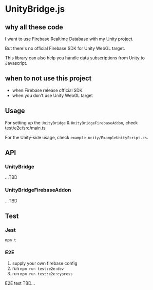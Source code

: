 # UnityBridge.js

## why all these code

I want to use Firebase Realtime Database with my Unity project.

But there's no official Firebase SDK for Unity WebGL target.

This library can also help you handle data subscriptions from Unity to Javascript.

## when to not use this project

- when Firebase release official SDK
- when you don't use Unity WebGL target

## Usage

For setting up the `UnityBridge` & `UnityBridgeFirebaseAddon`, check test/e2e/src/main.ts

For the Unity-side usage, check `example-unity/ExampleUnityScript.cs`.

## API

### UnityBridge

...TBD

### UnityBridgeFirebaseAddon

...TBD

## Test

### Jest

`npm t`

### E2E

1. supply your own firebase config
2. run `npm run test:e2e:dev`
3. run `npm run test:e2e:cypress`

E2E test TBD...
